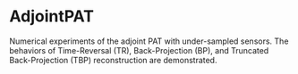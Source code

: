 # AdjointPAT
Numerical experiments of the adjoint PAT with under-sampled sensors. The behaviors of Time-Reversal (TR), Back-Projection (BP), and Truncated Back-Projection (TBP) reconstruction are demonstrated.

